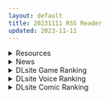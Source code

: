 ```yaml
---
layout: default
title: 20231111 RSS Reader
updated: 2023-11-11
---
```


<details class='content-parent'>
<summary>
Resources
</summary>
<details class='content-child'>
<summary>
<span class='rss-title'> [转载][合集]Akira_brave777同人动画 202106至202310[patreon] </span> <a class='rss-link' href='https://gmgard.com/gm124070' target='_blank'>&nbsp;</a>
<div class='rss-published'> 🕛 20231110 15:02:03</div>
</summary>
<img src="https://static.gmgard.us/Images/upload/19827102043578108.jpg" /><br /><p>前言：</p>
</details>
<details class='content-child'>
<summary>
<span class='rss-title'> [荻原沙优汉化][ピンクパイナップル]魔女は結局その客と。。。THE ANIMATION 第2巻 </span> <a class='rss-link' href='https://gmgard.com/gm124071' target='_blank'>&nbsp;</a>
<div class='rss-published'> 🕛 20231110 13:14:28</div>
</summary>
<img src="https://static.gmgard.us/Images/upload/12030102114282887.jpg" /><br /><p>魔女与小正太的故事。第二集。</p>
</details>
<details class='content-child'>
<summary>
<span class='rss-title'> [无修正][未知字幕组][ピンクパイナップル] GLO・RI・A グロリア 禁断の血族 1-3 </span> <a class='rss-link' href='https://gmgard.com/gm124069' target='_blank'>&nbsp;</a>
<div class='rss-published'> 🕛 20231110 12:08:12</div>
</summary>
<img src="https://iili.io/JBkOYes.gif" /><br /><p>大小姐找家教&nbsp;</p>
</details>
<details class='content-child'>
<summary>
<span class='rss-title'> [RJ224472][えりんぎとろサーモン]ぷれじゃーあんりみてっど </span> <a class='rss-link' href='https://gmgard.com/gm124067' target='_blank'>&nbsp;</a>
<div class='rss-published'> 🕛 20231110 09:57:20</div>
</summary>
<img src="https://static.gmgard.us/Images/upload/17415101653177647.jpg" /><br /><p>一个小品游戏，可解锁的内容不多。</p>
</details>
<details class='content-child'>
<summary>
<span class='rss-title'> [已结帖][R18资源相关][悬赏金额 3000] 求《魔法少女沙枝》的所有游戏和动漫 </span> <a class='rss-link' href='https://gmgard.com/gm124065' target='_blank'>&nbsp;</a>
<div class='rss-published'> 🕛 20231110 07:42:09</div>
</summary>
<img src="https://static.gmgard.us/Images/upload/20148100724000947.jpg" /><br /><p>求魔法少女沙枝的所有资源，要百度云盘的。希望有万能的网友帮帮忙，最好是解压就能直接玩的</p>
</details>
<details class='content-child'>
<summary>
<span class='rss-title'> [madei]佳滢[230604](2.5G)[Fanbox] </span> <a class='rss-link' href='https://gmgard.com/gm124066' target='_blank'>&nbsp;</a>
<div class='rss-published'> 🕛 20231110 07:30:42</div>
</summary>
<img src="https://static.gmgard.us/Images/upload/1255101138021802.jpg" /><br /><p>入正：https://madei1314.fanbox.cc/</p>
</details>

</details>
<details class='content-parent'>
<summary>
News
</summary>
<details class='content-child'>
<summary>
<span class='rss-title'> DLsite魔性實用佳作《種付勇者傳》，轉生異世界的弱雞勇者開了五等分的後宮 </span> <a class='rss-link' href='https://www.4gamers.com.tw/news/detail/60892/dlsite-rj01102613-review' target='_blank'>&nbsp;</a>
<div class='rss-published'> 🕛 20231110 18:58:06</div>
</summary>
<img src="https://img.4gamers.com.tw/news-image/3662a3f5-0759-44d1-9a80-62a33586d954.jpg"/>
五等分的後宮（X）
</details>

</details>
<details class='content-parent'>
<summary>
DLsite Game Ranking
</summary>
<details class='content-child'>
<summary>
<span class='rss-title'> 冒険者の宿へようこそ!2 / patch.1 他愛略奪ぱっち [ぺぺろんちーの] </span> <a class='rss-link' href='https://www.dlsite.com/maniax/work/=/product_id/RJ01105759.html' target='_blank'>&nbsp;</a>
<div class='rss-published'> 🕛 20231111 13:09:30</div>
</summary>
<img src ="http://img.dlsite.jp/modpub/images2/work/doujin/RJ01106000/RJ01105759_img_main.jpg"/><br/>冒険者の宿へようこそ!2のアップグレードデータです
</details>
<details class='content-child'>
<summary>
<span class='rss-title'> 冒険者の宿へようこそ!2 [ぺぺろんちーの] </span> <a class='rss-link' href='https://www.dlsite.com/maniax/work/=/product_id/RJ01081301.html' target='_blank'>&nbsp;</a>
<div class='rss-published'> 🕛 20231111 13:09:30</div>
</summary>
<img src ="http://img.dlsite.jp/modpub/images2/work/doujin/RJ01082000/RJ01081301_img_main.jpg"/><br/>新たな冒険者の宿へお待ちしております。
</details>
<details class='content-child'>
<summary>
<span class='rss-title'> Handyman Legend ハンディマン・レジェンド [超真剣Studio] </span> <a class='rss-link' href='https://www.dlsite.com/maniax/work/=/product_id/RJ01036146.html' target='_blank'>&nbsp;</a>
<div class='rss-published'> 🕛 20231111 13:09:30</div>
</summary>
<img src ="http://img.dlsite.jp/modpub/images2/work/doujin/RJ01037000/RJ01036146_img_main.jpg"/><br/>君はスマートフォンアプリで案件を受注しているハンディマンです。 お客様の家にある様々な問題を解決し、時には他の問題も「解決」してあげる...
</details>
<details class='content-child'>
<summary>
<span class='rss-title'> ハチナ怪異譚 [八角家] </span> <a class='rss-link' href='https://www.dlsite.com/maniax/work/=/product_id/RJ431925.html' target='_blank'>&nbsp;</a>
<div class='rss-published'> 🕛 20231111 13:09:30</div>
</summary>
<img src ="http://img.dlsite.jp/modpub/images2/work/doujin/RJ432000/RJ431925_img_main.jpg"/><br/>ぴっちりインナー和装少女が催眠・拘束・状態異常まみれになりながら戦う濃厚Hアクション
</details>
<details class='content-child'>
<summary>
<span class='rss-title'> モンスターブラックマーケット完全版 [チーム-アップルパイ] </span> <a class='rss-link' href='https://www.dlsite.com/maniax/work/=/product_id/RJ01022169.html' target='_blank'>&nbsp;</a>
<div class='rss-published'> 🕛 20231111 13:09:30</div>
</summary>
<img src ="http://img.dlsite.jp/modpub/images2/work/doujin/RJ01023000/RJ01022169_img_main.jpg"/><br/>モンスターブラックマーケット本編とDLCのセットです。
</details>

</details>
<details class='content-parent'>
<summary>
DLsite Voice Ranking
</summary>
<details class='content-child'>
<summary>
<span class='rss-title'> チンカス掃除までしてくれる世話焼きな妹JKとの生活 [スイカ熟成保証委員会] </span> <a class='rss-link' href='https://www.dlsite.com/maniax/work/=/product_id/RJ01086281.html' target='_blank'>&nbsp;</a>
<div class='rss-published'> 🕛 20231111 13:09:33</div>
</summary>
<img src ="http://img.dlsite.jp/modpub/images2/work/doujin/RJ01087000/RJ01086281_img_main.jpg"/><br/>ある日、リビングでうたた寝をしていたあなたは、下腹部の妙な快感で目を覚ます。 美奈穂があなたのペニスを咥え、舌と唇で丹念にチンカス掃除をしていた──
</details>
<details class='content-child'>
<summary>
<span class='rss-title'> 【KU100】異世界娘のデリヘル嬢～当店人気トップ嬢たちのおちんぽご奉仕戦争 [ファウナス] </span> <a class='rss-link' href='https://www.dlsite.com/maniax/work/=/product_id/RJ01081666.html' target='_blank'>&nbsp;</a>
<div class='rss-published'> 🕛 20231111 13:09:33</div>
</summary>
<img src ="http://img.dlsite.jp/modpub/images2/work/doujin/RJ01082000/RJ01081666_img_main.jpg"/><br/>新たな刺激を求めるあなた。 以前アルブスに、アーテルとのおまんこ比べを提案されていたことを思い出し、二人を同時に呼び出す。 未経験の3Pプレイに、戸惑った様子を見せるアーテルとアルブス。しかしお気に入りのお客であるあなたを前に、たまらずご奉仕を始めるのだった。
</details>
<details class='content-child'>
<summary>
<span class='rss-title'> 気になるあの子を、常識改変で肉奴隷に堕とす [スイカ熟成保証委員会] </span> <a class='rss-link' href='https://www.dlsite.com/maniax/work/=/product_id/RJ438225.html' target='_blank'>&nbsp;</a>
<div class='rss-published'> 🕛 20231111 13:09:33</div>
</summary>
<img src ="http://img.dlsite.jp/modpub/images2/work/doujin/RJ439000/RJ438225_img_main.jpg"/><br/>無表情クールな美少女JKを、常識改変で肉奴隷に堕とします
</details>
<details class='content-child'>
<summary>
<span class='rss-title'> 小穴按摩・特别之夜 [青春×フェティシズム] </span> <a class='rss-link' href='https://www.dlsite.com/maniax/work/=/product_id/RJ01078989.html' target='_blank'>&nbsp;</a>
<div class='rss-published'> 🕛 20231111 13:09:33</div>
</summary>
<img src ="http://img.dlsite.jp/modpub/images2/work/doujin/RJ01079000/RJ01078989_img_main.jpg"/><br/>青春岁月,没有又如何。但仅限今晚也好,请过上充满欢乐甜美色色的一晚吧!仅限一晚的按摩师女主角们大集结♪为您献上极致色情的集锦型物语。成年人的青春,要体验一下看看吗?
</details>
<details class='content-child'>
<summary>
<span class='rss-title'> 双子ロリ爆乳の媚び媚びお兄ちゃん誘惑【ロリ爆乳の双子が大好きなお兄ちゃんをメロメロにして、気持ちいいお漏らしぴゅっぴゅをさせる話】 [常世常闇所々] </span> <a class='rss-link' href='https://www.dlsite.com/maniax/work/=/product_id/RJ01096800.html' target='_blank'>&nbsp;</a>
<div class='rss-published'> 🕛 20231111 13:09:33</div>
</summary>
<img src ="http://img.dlsite.jp/modpub/images2/work/doujin/RJ01097000/RJ01096800_img_main.jpg"/><br/>ロリ爆乳の双子が大好きな親戚のお兄ちゃんを誘惑して、メロメロにさせてしまう甘々なマゾ向けの話です。女の子達に結婚を迫られるお兄ちゃん…左右から柔らかくて大きいおっぱいを押し付けられたり、耳を小さなお口でしゃぶられたり、少しずつ双子の魅力にハマっていきます…お兄ちゃんは魅惑的なロリ姉妹に負けてしまうのでしょうか?CV みもりあいの様
</details>

</details>
<details class='content-parent'>
<summary>
DLsite Comic Ranking
</summary>
<details class='content-child'>
<summary>
<span class='rss-title'> 家が湿気過ぎて生えてきた幻覚誘発するキノコを誤食して発情したあとのあれやこれ [捕食少女] </span> <a class='rss-link' href='https://www.dlsite.com/maniax/work/=/product_id/RJ01114389.html' target='_blank'>&nbsp;</a>
<div class='rss-published'> 🕛 20231111 13:09:35</div>
</summary>
<img src ="http://img.dlsite.jp/modpub/images2/work/doujin/RJ01115000/RJ01114389_img_main.jpg"/><br/>これはごく普通すぎて普通でしかない一人の女子大学生の日常ストーリーです。 家の中が湿気てキノコが生えることになり、好奇心からそのキノコを誤って摂取した結果、幻覚を体験します。本文は52ページ。特典のおまけ2枚付きです。
</details>
<details class='content-child'>
<summary>
<span class='rss-title'> 婦警とくすぐり誘拐犯 [Nisusu] </span> <a class='rss-link' href='https://www.dlsite.com/maniax/work/=/product_id/RJ01117320.html' target='_blank'>&nbsp;</a>
<div class='rss-published'> 🕛 20231111 13:09:35</div>
</summary>
<img src ="http://img.dlsite.jp/modpub/images2/work/doujin/RJ01118000/RJ01117320_img_main.jpg"/><br/>誘拐犯の罠にかかった婦警、彼女を待っているのは終わらないくすぐり地獄だけだ
</details>
<details class='content-child'>
<summary>
<span class='rss-title'> 悪い子には制裁を2 [ミスターほっけ] </span> <a class='rss-link' href='https://www.dlsite.com/maniax/work/=/product_id/RJ01115194.html' target='_blank'>&nbsp;</a>
<div class='rss-published'> 🕛 20231111 13:09:35</div>
</summary>
<img src ="http://img.dlsite.jp/modpub/images2/work/doujin/RJ01116000/RJ01115194_img_main.jpg"/><br/>娘をイジメる生意気なクラスメイトをマゾ奴隷に堕とす『悪い子には制裁を』の続編!
</details>
<details class='content-child'>
<summary>
<span class='rss-title'> 干潮の磯の触手さんたちにくすぐられながらお×にーする話 [がりょ～] </span> <a class='rss-link' href='https://www.dlsite.com/maniax/work/=/product_id/RJ01058900.html' target='_blank'>&nbsp;</a>
<div class='rss-published'> 🕛 20231111 13:09:35</div>
</summary>
<img src ="http://img.dlsite.jp/modpub/images2/work/doujin/RJ01059000/RJ01058900_img_main.jpg"/><br/>足裏メインのくすぐりフェチ向け作品
</details>
<details class='content-child'>
<summary>
<span class='rss-title'> 女装少年ヒーローのきみが邪悪な組織でTSして淫らな女幹部に堕ちるまんがートランスダークエグゼクティブー [やせうまロール] </span> <a class='rss-link' href='https://www.dlsite.com/maniax/work/=/product_id/RJ01107266.html' target='_blank'>&nbsp;</a>
<div class='rss-published'> 🕛 20231111 13:09:35</div>
</summary>
<img src ="http://img.dlsite.jp/modpub/images2/work/doujin/RJ01108000/RJ01107266_img_main.jpg"/><br/>ピッチリスゥツの女装少年ヒーローが心の闇をくすぐられTS!むっちりギチギチ緊縛スゥツの巨乳女幹部に堕ちる!淫紋やニプルファックも!前作見てなくても大丈夫!裸なし全編テカテカツヤツヤラバースーツ!
</details>

</details>
